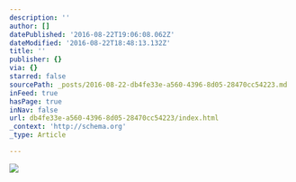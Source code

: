 ```yaml
---
description: ''
author: []
datePublished: '2016-08-22T19:06:08.062Z'
dateModified: '2016-08-22T18:48:13.132Z'
title: ''
publisher: {}
via: {}
starred: false
sourcePath: _posts/2016-08-22-db4fe33e-a560-4396-8d05-28470cc54223.md
inFeed: true
hasPage: true
inNav: false
url: db4fe33e-a560-4396-8d05-28470cc54223/index.html
_context: 'http://schema.org'
_type: Article

---
```

![](https://the-grid-user-content.s3-us-west-2.amazonaws.com/6cd86f6e-9f7a-4dde-b3c2-b6f5b4c71bd1.jpg)